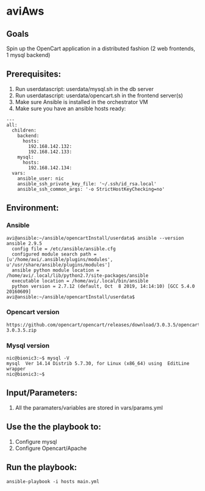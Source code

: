 # aviAws

## Goals
Spin up the OpenCart application in a distributed fashion (2 web frontends, 1 mysql backend)

## Prerequisites:
1. Run userdatascript: userdata/mysql.sh in the db server
2. Run userdatascript: userdata/opencart.sh in the frontend server(s)
3. Make sure Ansible is installed in the orchestrator VM
4. Make sure you have an ansible hosts ready:
```
---
all:
  children:
    backend:
      hosts:
        192.168.142.132:
        192.168.142.133:
    mysql:
      hosts:
        192.168.142.134:
  vars:
    ansible_user: nic
    ansible_ssh_private_key_file: '~/.ssh/id_rsa.local'
    ansible_ssh_common_args: '-o StrictHostKeyChecking=no'
```

## Environment:

### Ansible

```
avi@ansible:~/ansible/opencartInstall/userdata$ ansible --version
ansible 2.9.5
  config file = /etc/ansible/ansible.cfg
  configured module search path = [u'/home/avi/.ansible/plugins/modules', u'/usr/share/ansible/plugins/modules']
  ansible python module location = /home/avi/.local/lib/python2.7/site-packages/ansible
  executable location = /home/avi/.local/bin/ansible
  python version = 2.7.12 (default, Oct  8 2019, 14:14:10) [GCC 5.4.0 20160609]
avi@ansible:~/ansible/opencartInstall/userdata$

```

### Opencart version

```
https://github.com/opencart/opencart/releases/download/3.0.3.5/opencart-3.0.3.5.zip
```

### Mysql version

```
nic@bionic3:~$ mysql -V
mysql  Ver 14.14 Distrib 5.7.30, for Linux (x86_64) using  EditLine wrapper
nic@bionic3:~$
```

## Input/Parameters:

1. All the paramaters/variables are stored in vars/params.yml

## Use the the playbook to:
1. Configure mysql
2. Configure Opencart/Apache

## Run the playbook:
```
ansible-playbook -i hosts main.yml
```
